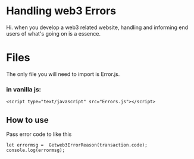 # Handling web3 Errors
Hi. when you develop a web3 related website, handling and informing end users of what's going on is a essence. 


# Files

The only file you will need to import is Error.js.

 ### in vanilla js:
    <script type="text/javascript" src="Errors.js"></script>

## How to use

Pass error code to like this

    let errormsg =  Getweb3ErrorReason(transaction.code);
    console.log(errormsg);

